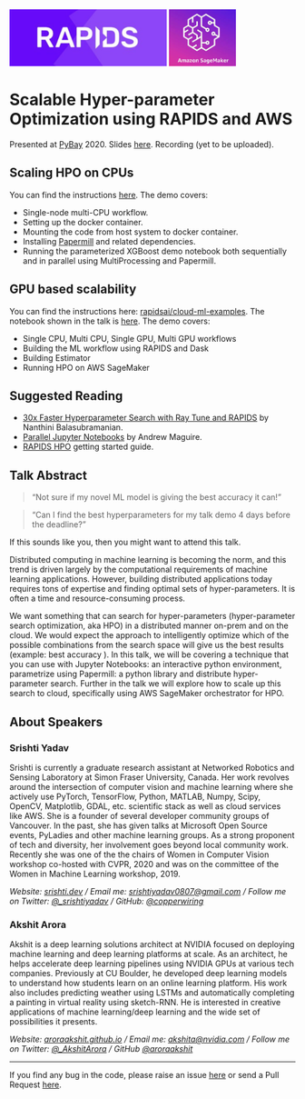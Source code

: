 <div style='display: inline-block'>
    <img src="assets/imgs/rapids_logo.png" height=100px>
    <img src="assets/imgs/sagemaker_logo.jpeg" height=100px>
</div>

# Scalable Hyper-parameter Optimization using RAPIDS and AWS

Presented at [PyBay](http://pybay.com/) 2020. Slides [here](https://docs.google.com/presentation/d/1N0vsV6vaA16jlpyZaV3yLSE1FZ02eGu3vPH5WBlE4I4/edit?usp=sharing). Recording (yet to be uploaded).

## Scaling HPO on CPUs
You can find the instructions [here](https://github.com/copperwiring/scalable-hpo-pybay/blob/master/papermill_demo/README.md). The demo covers:

* Single-node multi-CPU workflow.
* Setting up the docker container.
* Mounting the code from host system to docker container.
* Installing [Papermill](https://papermill.readthedocs.io/en/latest/) and related dependencies.
* Running the parameterized XGBoost demo notebook both sequentially and in parallel using MultiProcessing and Papermill.

## GPU based scalability
You can find the instructions here: [rapidsai/cloud-ml-examples](https://github.com/rapidsai/cloud-ml-examples/). The notebook shown in the talk is [here](https://github.com/rapidsai/cloud-ml-examples/blob/master/aws/rapids_sagemaker_hpo.ipynb). The demo covers:

* Single CPU, Multi CPU, Single GPU, Multi GPU workflows
* Building the ML workflow using RAPIDS and Dask
* Building Estimator
* Running HPO on AWS SageMaker

## Suggested Reading
* [30x Faster Hyperparameter Search with Ray Tune and RAPIDS](https://medium.com/rapids-ai/30x-faster-hyperparameter-search-with-raytune-and-rapids-403013fbefc5) by Nanthini Balasubramanian.
* [Parallel Jupyter Notebooks](https://andrewm4894.com/2019/04/27/parallel-jupyter-notebooks/) by Andrew Maguire.
* [RAPIDS HPO](https://rapids.ai/hpo.html) getting started guide.

## Talk Abstract
> “Not sure if my novel ML model is giving the best accuracy it can!”

> “Can I find the best hyperparameters for my talk demo 4 days before the deadline?”

If this sounds like you, then you might want to attend this talk.

Distributed computing in machine learning is becoming the norm, and this trend is driven largely by the computational requirements of machine learning applications. However, building distributed applications today requires tons of expertise and finding optimal sets of hyper-parameters. It is often a time and resource-consuming process.

We want something that can search for hyper-parameters (hyper-parameter search optimization, aka HPO) in a distributed manner on-prem and on the cloud. We would expect the approach to intelligently optimize which of the possible combinations from the search space will give us the best results (example: best accuracy ). In this talk, we will be covering a technique that you can use with Jupyter Notebooks: an interactive python environment, parametrize using Papermill: a python library and distribute hyper-parameter search. Further in the talk we will explore how to scale up this search to cloud, specifically using AWS SageMaker orchestrator for HPO.

## About Speakers

### **Srishti Yadav**

Srishti is currently a graduate research assistant at Networked Robotics and Sensing Laboratory at Simon Fraser University, Canada. Her work revolves around the intersection of computer vision and machine learning where she actively use PyTorch, TensorFlow, Python, MATLAB, Numpy, Scipy, OpenCV, Matplotlib, GDAL, etc. scientific stack as well as cloud services like AWS. She is a founder of several developer community groups of Vancouver. In the past, she has given talks at Microsoft Open Source events, PyLadies and other machine learning groups. As a strong proponent of tech and diversity, her involvement goes beyond local community work. Recently she was one of the the chairs of Women in Computer Vision workshop co-hosted with CVPR, 2020 and was on the committee of the Women in Machine Learning workshop, 2019. 

<i>Website: [srishti.dev](https://srishti.dev/) / Email me: [srishtiyadav0807@gmail.com](mailto:srishtiyadav0807+pybay@gmail.com) / Follow me on Twitter: [@_srishtiyadav](https://twitter.com/_srishtiyadav) / GitHub: [@copperwiring](https://github.com/copperwiring)</i>

### **Akshit Arora**

Akshit is a deep learning solutions architect at NVIDIA focused on deploying machine learning and deep learning platforms at scale. As an architect, he helps accelerate deep learning pipelines using NVIDIA GPUs at various tech companies. Previously at CU Boulder, he developed deep learning models to understand how students learn on an online learning platform. His work also includes predicting weather using LSTMs and automatically completing a painting in virtual reality using sketch-RNN. He is interested in creative applications of machine learning/deep learning and the wide set of possibilities it presents. 

<i>Website: [aroraakshit.github.io](http://aroraakshit.github.io/) / Email me: [akshita@nvidia.com](mailto:akshita@nvidia.com) / Follow me on Twitter: [@_AkshitArora](https://twitter.com/_AkshitArora) / GitHub [@aroraakshit](https://github.com/aroraakshit) </i>

---

If you find any bug in the code, please raise an issue [here](https://github.com/copperwiring/scalable-hpo-pybay/issues) or send a Pull Request [here](https://github.com/copperwiring/scalable-hpo-pybay/pulls).